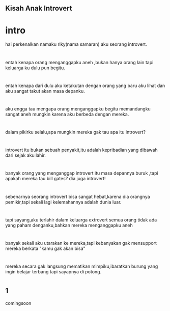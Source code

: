 ## Kisah Anak Introvert

# intro
hai perkenalkan namaku riky(nama samaran) aku seorang introvert.
#
entah kenapa orang menganggapku aneh ,bukan hanya orang lain tapi keluarga ku dulu pun begitu.
#
entah kenapa dari dulu aku ketakutan dengan orang yang baru aku lihat dan aku sangat takut akan masa depanku.
#
aku engga tau mengapa orang menganggapku begitu memandangku sangat aneh mungkin karena aku berbeda dengan mereka.
#
dalam pikirku selalu,apa mungkin mereka gak tau apa itu introvert?
#
introvert itu bukan sebuah penyakit,itu adalah kepribadian yang dibawah dari sejak aku lahir.
#
banyak orang yang menganggap introvert itu masa depannya buruk ,tapi apakah mereka tau bill gates? dia juga introvert!
#
sebenarnya seorang introvert bisa sangat hebat,karena dia orangnya pemikir,tapi sekali lagi kelemahannya  adalah dunia luar.
#
tapi sayang,aku terlahir dalam keluarga extrovert semua orang tidak ada yang paham denganku,bahkan mereka menganggapku aneh
#
banyak sekali aku utarakan ke mereka,tapi kebanyakan gak mensupport mereka berkata "kamu gak akan bisa"
#
mereka secara gak langsung mematikan mimpiku,ibaratkan burung yang ingin belajar terbang tapi sayapnya di potong.
#
## 1
comingsoon
